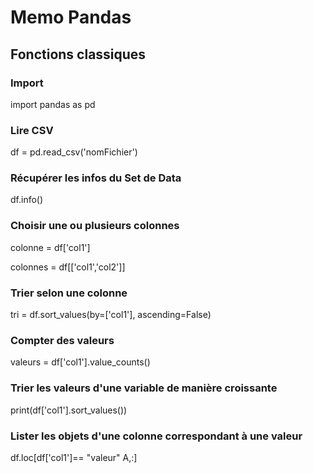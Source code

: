 # Memo Pandas

## Fonctions classiques

### Import 

import pandas as pd

### Lire CSV

df = pd.read_csv('nomFichier')

### Récupérer les infos du Set de Data

df.info()

### Choisir une ou plusieurs colonnes

colonne = df['col1']

colonnes = df[['col1','col2']]

### Trier selon une colonne

tri = df.sort_values(by=['col1'], ascending=False)

### Compter des valeurs

valeurs = df['col1'].value_counts()

### Trier les valeurs d'une variable de manière croissante

print(df['col1'].sort_values())

### Lister les objets d'une colonne correspondant à une valeur

df.loc[df['col1']== "valeur" A,:]